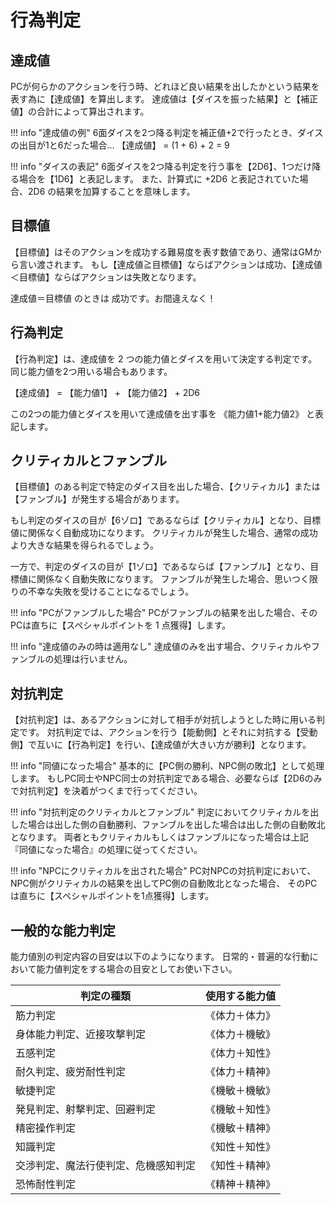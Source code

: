 # 行為判定

## 達成値
PCが何らかのアクションを行う時、どれほど良い結果を出したかという結果を表す為に【達成値】を算出します。
達成値は【ダイスを振った結果】と【補正値】の合計によって算出されます。

!!! info "達成値の例"
    6面ダイスを2つ降る判定を補正値+2で行ったとき、ダイスの出目が1と6だった場合…
    【達成値】 = (1 + 6) + 2 = 9

!!! info "ダイスの表記"
    6面ダイスを2つ降る判定を行う事を【2D6】、1つだけ降る場合を【1D6】と表記します。
    また、計算式に +2D6 と表記されていた場合、2D6 の結果を加算することを意味します。

## 目標値
【目標値】はそのアクションを成功する難易度を表す数値であり、通常はGMから言い渡されます。
もし【達成値≧目標値】ならばアクションは成功、【達成値＜目標値】ならばアクションは失敗となります。

 達成値＝目標値 のときは 成功です。お間違えなく！

## 行為判定
【行為判定】は、達成値を 2 つの能力値とダイスを用いて決定する判定です。同じ能力値を2つ用いる場合もあります。

【達成値】 = 【能力値1】 + 【能力値2】 + 2D6

この2つの能力値とダイスを用いて達成値を出す事を 《能力値1+能力値2》 と表記します。

## クリティカルとファンブル
【目標値】のある判定で特定のダイス目を出した場合、【クリティカル】または【ファンブル】が発生する場合があります。

もし判定のダイスの目が【6ゾロ】であるならば【クリティカル】となり、目標値に関係なく自動成功になります。
クリティカルが発生した場合、通常の成功より大きな結果を得られるでしょう。

一方で、判定のダイスの目が【1ゾロ】であるならば【ファンブル】となり、目標値に関係なく自動失敗になります。
ファンブルが発生した場合、思いつく限りの不幸な失敗を受けることになるでしょう。

!!! info "PCがファンブルした場合"
    PCがファンブルの結果を出した場合、そのPCは直ちに【スペシャルポイントを 1 点獲得】します。

!!! info "達成値のみの時は適用なし"
    達成値のみを出す場合、クリティカルやファンブルの処理は行いません。


## 対抗判定
【対抗判定】は、あるアクションに対して相手が対抗しようとした時に用いる判定です。
対抗判定では、アクションを行う【能動側】とそれに対抗する【受動側】で互いに【行為判定】を行い、【達成値が大きい方が勝利】となります。

!!! info "同値になった場合"
    基本的に【PC側の勝利、NPC側の敗北】として処理します。
    もしPC同士やNPC同士の対抗判定である場合、必要ならば【2D6のみで対抗判定】を決着がつくまで行ってください。

!!! info "対抗判定のクリティカルとファンブル"
    判定においてクリティカルを出した場合は出した側の自動勝利、ファンブルを出した場合は出した側の自動敗北となります。
    両者ともクリティカルもしくはファンブルになった場合は上記『同値になった場合』の処理に従ってください。

!!! info "NPCにクリティカルを出された場合"
    PC対NPCの対抗判定において、NPC側がクリティカルの結果を出してPC側の自動敗北となった場合、
    そのPCは直ちに【スペシャルポイントを1点獲得】します。


## 一般的な能力判定
能力値別の判定内容の目安は以下のようになります。
日常的・普遍的な行動において能力値判定をする場合の目安としてお使い下さい。

| 判定の種類              | 使用する能力値 |
|--------------------|---------|
| 筋力判定               | 《体力＋体力》 |
| 身体能力判定、近接攻撃判定      | 《体力＋機敏》 |
| 五感判定               | 《体力＋知性》 |
| 耐久判定、疲労耐性判定        | 《体力＋精神》 |
| 敏捷判定               | 《機敏＋機敏》 |
| 発見判定、射撃判定、回避判定     | 《機敏＋知性》 |
| 精密操作判定             | 《機敏＋精神》 |
| 知識判定               | 《知性＋知性》 |
| 交渉判定、魔法行使判定、危機感知判定 | 《知性＋精神》 |
| 恐怖耐性判定             | 《精神＋精神》 |
